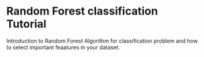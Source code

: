 # Random Forest classification Tutorial
 Introduction to Random Forest Algorithm for classification problem and how to select important feaatures in your dataset.
